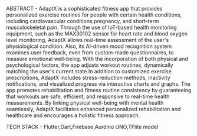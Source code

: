ABSTRACT - AdaptX is a sophisticated fitness app that provides personalized exercise routines for people with certain health conditions, including cardiovascular conditions,pregnancy, and short-term musculoskeletal pain. Through the use of IoT-based health monitoring equipment, such as the MAX30102 sensor for heart rate and blood oxygen level monitoring, AdaptX allows real-time assessment of the user's physiological condition. Also, its AI-driven mood recognition system examines user feedback, even from custom-made questionnaires, to measure emotional well-being. With the incorporation of both physical and psychological factors, the app adjusts workout routines, dynamically matching the user's current state.In addition to customized exercise prescriptions, AdaptX includes stress-reduction methods, inactivity notifications, and visualized progress via interactive charts and graphs. The app promotes rehabilitation and fitness routine consistency by guaranteeing that workouts are safe, efficient, and responsive to real-time health measurements. By linking physical well-being with mental health seamlessly, AdaptX facilitates enhanced personalized rehabilitation and healthcare and encourages a holistic fitness approach. 

TECH STACK - Flutter,Dart,Firebase,Aurdino UNO,TFlite model
